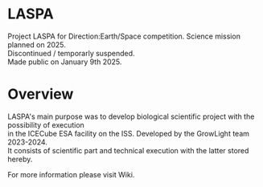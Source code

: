# LASPA
Project LASPA for Direction:Earth/Space competition. Science mission planned on 2025.  
Discontinued / temporarly suspended.  
Made public on January 9th 2025.

# Overview
LASPA's main purpose was to develop biological scientific project with the possibility of execution  
in the ICECube ESA facility on the ISS. Developed by the GrowLight team 2023-2024.  
It consists of scientific part and technical execution with the latter stored hereby.  

For more information please visit Wiki.
